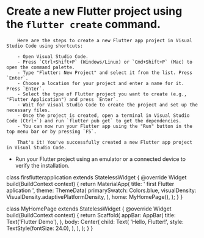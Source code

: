 # Create a new Flutter project using the `flutter create` command.
        Here are the steps to create a new Flutter app project in Visual Studio Code using shortcuts:

        - Open Visual Studio Code.
        - Press `Ctrl+Shift+P` (Windows/Linux) or `Cmd+Shift+P` (Mac) to open the command palette.
        - Type "Flutter: New Project" and select it from the list. Press `Enter`.
        - Choose a location for your project and enter a name for it. Press `Enter`.
        - Select the type of Flutter project you want to create (e.g., "Flutter Application") and press `Enter`.
        - Wait for Visual Studio Code to create the project and set up the necessary files.
        - Once the project is created, open a terminal in Visual Studio Code (Ctrl+`) and run `flutter pub get` to get the dependencies.
        - You can now run your Flutter app using the "Run" button in the top menu bar or by pressing `F5`.

        That's it! You've successfully created a new Flutter app project in Visual Studio Code.

- Run your Flutter project using an emulator or a connected device to verify the installation.


class firsflutterapplication extends StatelessWidget {
  @override
  Widget build(BuildContext context) {
    return MaterialApp(
      title: ' first Flutter aplication ',
      theme: ThemeData(
        primarySwatch: Colors.blue,
        visualDensity: VisualDensity.adaptivePlatformDensity,
      ),
      home: MyHomePage(),
    );
  }
}

class MyHomePage extends StatelessWidget {
  @override
  Widget build(BuildContext context) {
    return Scaffold(
      appBar: AppBar(
        title: Text('Flutter Demo'),
      ),
      body: Center(
        child: Text(
          'Hello, Flutter!',
          style: TextStyle(fontSize: 24.0),
        ),
      ),
    );
  }
}
